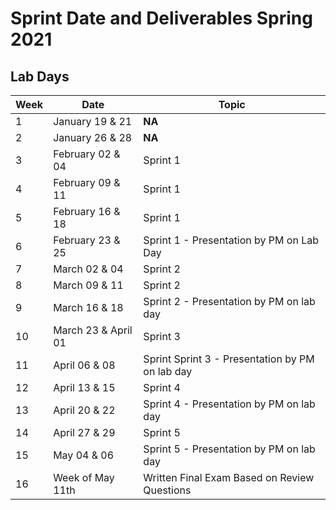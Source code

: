 # Sprint Date and Deliverables Spring 2021

## Lab Days

| Week | Date | Topic |
--- | --- | ---
1 | January 19 & 21 | **NA**
2 | January 26 & 28 | **NA**
3 | February 02 & 04  | Sprint 1
4 | February 09 & 11 | Sprint 1
5 | February 16 & 18 | Sprint 1
6 | February 23 & 25 | Sprint 1 - Presentation by PM on Lab Day
7 | March 02 & 04 | Sprint 2
8 | March 09 & 11 | Sprint 2
9 | March 16 & 18 | Sprint 2 - Presentation by PM on lab day
10 | March 23 & April 01 | Sprint 3
11 | April 06 & 08 | Sprint Sprint 3 - Presentation by PM on lab day
12 | April 13 & 15 | Sprint 4
13 | April 20 & 22 | Sprint 4 - Presentation by PM on lab day
14 | April 27 & 29 | Sprint 5
15 | May 04 & 06 | Sprint 5 - Presentation by PM on lab day
16 | Week of May 11th | Written Final Exam Based on Review Questions

